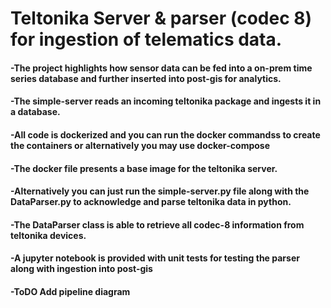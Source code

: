 # Teltonika Server & parser (codec 8) for ingestion of telematics data.
#### -The project highlights how  sensor data can be fed into a on-prem time series database and further inserted into post-gis for analytics. 
#### -The simple-server reads an incoming teltonika package and ingests it in a database. 
#### -All code is dockerized and you can run the docker commandss to create the containers or alternatively you may use docker-compose
#### -The docker file presents a base image for the teltonika server. 

#### -Alternatively you can just run the simple-server.py file along with the DataParser.py to acknowledge and parse teltonika data in python. 

#### -The DataParser class is able to retrieve all codec-8 information from teltonika devices. 

#### -A jupyter notebook is provided with unit tests for testing the parser along with ingestion into post-gis

#### -ToDO Add pipeline diagram
